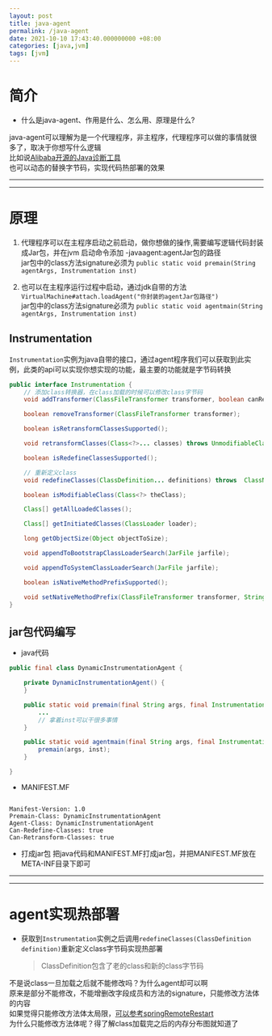 ```yaml
---
layout: post
title: java-agent
permalink: /java-agent
date: 2021-10-10 17:43:40.000000000 +08:00
categories: [java,jvm]
tags: [jvm]
---
```


# 简介
* 什么是java-agent、作用是什么、怎么用、原理是什么? 

java-agent可以理解为是一个代理程序，非主程序，代理程序可以做的事情就很多了，取决于你想写什么逻辑  
比如说[Alibaba开源的Java诊断工具](https://arthas.aliyun.com/doc/)  
也可以动态的替换字节码，实现代码热部署的效果  

---
---

# 原理

1. 代理程序可以在主程序启动之前启动，做你想做的操作,需要编写逻辑代码封装成Jar包，并在jvm 启动命令添加 -javaagent:agentJar包的路径  
  jar包中的class方法signature必须为 `public static void premain(String agentArgs, Instrumentation inst)`

2. 也可以在主程序运行过程中启动，通过jdk自带的方法`VirtualMachine#attach.loadAgent("你封装的agentJar包路径")`  
  jar包中的class方法signature必须为 `public static void agentmain(String agentArgs, Instrumentation inst)`

## Instrumentation
`Instrumentation`实例为java自带的接口，通过agent程序我们可以获取到此实例，此类的api可以实现你想实现的功能，最主要的功能就是字节码转换

```java
public interface Instrumentation {
    // 添加class转换器，在class加载的时候可以修改class字节码
    void addTransformer(ClassFileTransformer transformer, boolean canRetransform);

    boolean removeTransformer(ClassFileTransformer transformer);

    boolean isRetransformClassesSupported();

    void retransformClasses(Class<?>... classes) throws UnmodifiableClassException;

    boolean isRedefineClassesSupported();

    // 重新定义class
    void redefineClasses(ClassDefinition... definitions) throws  ClassNotFoundException, UnmodifiableClassException;

    boolean isModifiableClass(Class<?> theClass);

    Class[] getAllLoadedClasses();

    Class[] getInitiatedClasses(ClassLoader loader);

    long getObjectSize(Object objectToSize);

    void appendToBootstrapClassLoaderSearch(JarFile jarfile);

    void appendToSystemClassLoaderSearch(JarFile jarfile);

    boolean isNativeMethodPrefixSupported();

    void setNativeMethodPrefix(ClassFileTransformer transformer, String prefix);
}
```

## jar包代码编写  

* java代码  
```java
public final class DynamicInstrumentationAgent {

    private DynamicInstrumentationAgent() {
    }

    public static void premain(final String args, final Instrumentation inst) throws Exception {
        ...
        // 拿着inst可以干很多事情
    }

    public static void agentmain(final String args, final Instrumentation inst) throws Exception {
        premain(args, inst);
    }

}
```

* MANIFEST.MF  
```manifest

Manifest-Version: 1.0
Premain-Class: DynamicInstrumentationAgent
Agent-Class: DynamicInstrumentationAgent
Can-Redefine-Classes: true
Can-Retransform-Classes: true

```

* 打成jar包
把java代码和MANIFEST.MF打成jar包，并把MANIFEST.MF放在META-INF目录下即可


---
---

# agent实现热部署
* 获取到`Instrumentation`实例之后调用`redefineClasses(ClassDefinition definition)`重新定义class字节码实现热部署  
  > ClassDefinition包含了老的class和新的class字节码

不是说class一旦加载之后就不能修改吗？为什么agent却可以啊  
原来是部分不能修改，不能增删改字段成员和方法的signature，只能修改方法体的内容  
如果觉得只能修改方法体太局限，[可以参考springRemoteRestart](/解决springRemoteRestart不起作用#重新启动)  
为什么只能修改方法体呢？得了解class加载完之后的内存分布图就知道了  

